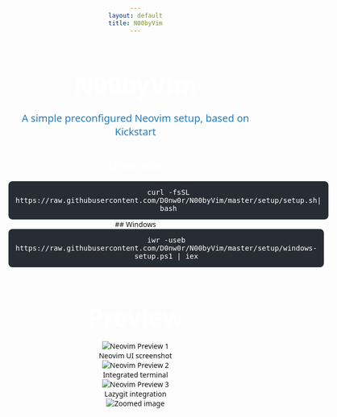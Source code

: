 ```yaml
---
layout: default
title: N00byVim
---
```


<style>
  body {
    font-family: system-ui, sans-serif;
    text-align: center;
    padding: 4em 1em;
    background: #fdfdfd;
    color: #111;
  }

  h1 {
    font-size: 3rem;
    margin-bottom: 0.3em;
    color: #fff;
  }

  p.subtitle {
    font-size: 1.25rem;
    margin-bottom: 2em;
    color: #267cb9;
  }

    h2 {
    color: #ffffff;
}

  .install-box {
    background: #282c34;
    color: #fff;
    font-family: monospace;
    padding: 1em;
    border-radius: 8px;
    display: inline-block;
    overflow-x: auto;
    user-select: all;
  }

  .note {
    font-size: 0.9rem;
    margin-top: 1em;
    color: #fff;
  }

  @media (prefers-color-scheme: dark) {
    body {
      background: #121212;
      color: #ddd;
    }

    .subtitle {
      color: #fff;
    }

    .install-box {
      background: #1e1e1e;
    }

    .note {
      color: #fff;
    }
  .gallery {
    display: flex;
    gap: 20px;
    justify-content: center;
    padding: 10px 0;
  }
  .gallery img {
    max-height: 220px;
    border-radius: 6px;
    cursor: pointer;
    transition: transform 0.3s ease;
    display: block;
    margin: 0 auto;
  }
  .gallery img:hover {
    transform: scale(1.05);
  }
  .label {
    margin-top: 6px;
    font-size: 0.95rem;
    color: #fff;
    text-align: center;
    font-family: system-ui, sans-serif;
  }
  .gallery-item {
    text-align: center;
    max-width: 220px;
  }

  .overlay {
    position: fixed;
    display: none;
    top: 0; left: 0; right: 0; bottom: 0;
    background: rgba(0,0,0,0.8);
    justify-content: center;
    align-items: center;
    z-index: 9999;
  }
  .overlay img {
    max-width: 90%;
    max-height: 90%;
    border-radius: 8px;
  }
</style>

# N00byVim

<p class="subtitle">A simple preconfigured Neovim setup, based on Kickstart</p>

## Linux/Mac
<div class="install-box">
curl -fsSL https://raw.githubusercontent.com/D0nw0r/N00byVim/master/setup/setup.sh| bash
</div>
<br>
## Windows
<div class="install-box">
iwr -useb https://raw.githubusercontent.com/D0nw0r/N00byVim/master/setup/windows-setup.ps1 | iex
</div>
<br>

# Preview

<div class="gallery">
  <div class="gallery-item">
    <img src="/images/nvim1.png" alt="Neovim Preview 1" onclick="openOverlay(this.src)">
    <div class="label">Neovim UI screenshot</div>
  </div>
  <div class="gallery-item">
    <img src="/images/nvim2.png" alt="Neovim Preview 2" onclick="openOverlay(this.src)">
    <div class="label">Integrated terminal</div>
  </div>
  <div class="gallery-item">
    <img src="/images/nvim3.png" alt="Neovim Preview 3" onclick="openOverlay(this.src)">
    <div class="label">Lazygit integration</div>
  </div>
</div>

<div id="overlay" class="overlay" onclick="closeOverlay()">
  <img id="overlay-img" src="" alt="Zoomed image">
</div>

<script>
  function openOverlay(src) {
    const overlay = document.getElementById('overlay');
    const overlayImg = document.getElementById('overlay-img');
    overlayImg.src = src;
    overlay.style.display = 'flex';
  }
  function closeOverlay() {
    const overlay = document.getElementById('overlay');
    overlay.style.display = 'none';
  }
</script>

